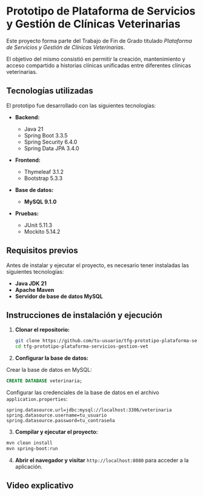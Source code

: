 # Prototipo de Plataforma de Servicios y Gestión de Clínicas Veterinarias

Este proyecto forma parte del Trabajo de Fin de Grado titulado *Plataforma de Servicios y Gestión de Clínicas
Veterinarias*.

El objetivo del mismo consistió en permitir la creación, mantenimiento y acceso compartido a historias clínicas
unificadas entre diferentes clínicas veterinarias.

## Tecnologías utilizadas

El prototipo fue desarrollado con las siguientes tecnologías:

- **Backend:**
    - Java 21
    - Spring Boot 3.3.5
    - Spring Security 6.4.0
    - Spring Data JPA 3.4.0

- **Frontend:**
    - Thymeleaf 3.1.2
    - Bootstrap 5.3.3

- **Base de datos:**
    - **MySQL 9.1.0**

- **Pruebas:**
    - JUnit 5.11.3
    - Mockito 5.14.2

## Requisitos previos

Antes de instalar y ejecutar el proyecto, es necesario tener instaladas las siguientes tecnologías:

- **Java JDK 21**
- **Apache Maven**
- **Servidor de base de datos MySQL**

## Instrucciones de instalación y ejecución

1. **Clonar el repositorio:**
   ```bash
   git clone https://github.com/tu-usuario/tfg-prototipo-plataforma-servicios-gestion-vet.git
   cd tfg-prototipo-plataforma-servicios-gestion-vet
   ```

2. **Configurar la base de datos:**

Crear la base de datos en MySQL:

```sql
CREATE DATABASE veterinaria;
```

Configurar las credenciales de la base de datos en el archivo `application.properties`:

```properties
spring.datasource.url=jdbc:mysql://localhost:3306/veterinaria
spring.datasource.username=tu_usuario
spring.datasource.password=tu_contraseña
```

3. **Compilar y ejecutar el proyecto:**

```bash
mvn clean install
mvn spring-boot:run
```

4. **Abrir el navegador y visitar** `http://localhost:8080` para acceder a la aplicación.

## Video explicativo
